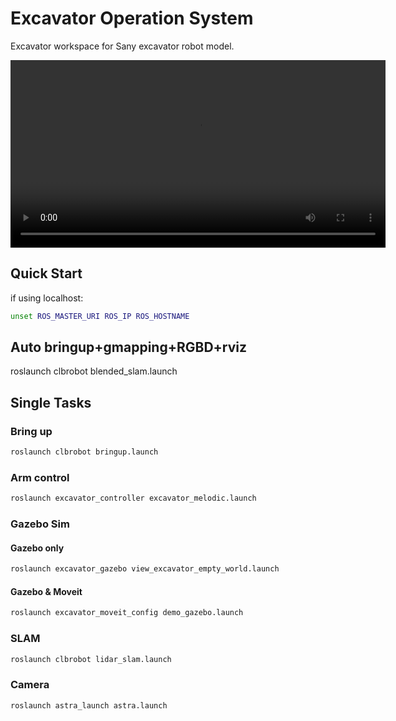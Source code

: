 # Excavator Operation System

Excavator workspace for Sany excavator robot model.

<!-- Video -->
<!-- <video src="doc/excavator_op.mp4" width="320" height="200" controls preload></video> -->
<!-- <div class="columns is-centered">
    <div class="column content">
        <video id="matting-video" autoplay controls muted loop playsinline height="100%">
            <source src="./doc/excavator_op.mp4" type="video/mp4">
        </video>
    </div>
</div> -->

<div style="text-align: center;">
  <video width="600" controls>
    <source src="doc/excavator_op.mp4" type="video/mp4">
  </video>
</div>

## Quick Start

if using localhost:

```bash
unset ROS_MASTER_URI ROS_IP ROS_HOSTNAME
```

## Auto bringup+gmapping+RGBD+rviz

roslaunch clbrobot blended_slam.launch

## Single Tasks

### Bring up

```bash
roslaunch clbrobot bringup.launch
```

### Arm control

```bash
roslaunch excavator_controller excavator_melodic.launch  
```

### Gazebo Sim

#### Gazebo only

```bash
roslaunch excavator_gazebo view_excavator_empty_world.launch
```

#### Gazebo & Moveit

```bash
roslaunch excavator_moveit_config demo_gazebo.launch
```

### SLAM

```bash
roslaunch clbrobot lidar_slam.launch
```

### Camera

```bash
roslaunch astra_launch astra.launch
```
